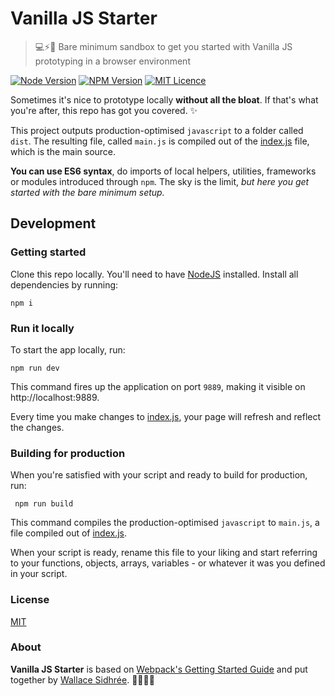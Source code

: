 # Vanilla JS Starter

> 💻⚡🚀 Bare minimum sandbox to get you started with Vanilla JS prototyping in a browser environment

[![Node Version](https://img.shields.io/badge/node-v12.4.0-brightgreen.svg)](https://github.com/nodejs/node/releases/tag/v12.4.0)
[![NPM Version](https://img.shields.io/badge/npm-v6.9.0-brightgreen.svg)](https://github.com/npm/cli/releases/tag/v6.9.0)
[![MIT Licence](https://img.shields.io/badge/license-MIT-blue.svg)](https://github.com/dreamyguy/vanillajs-starter/blob/master/LICENSE)

Sometimes it's nice to prototype locally **without all the bloat**. If that's what you're after, this repo has got you covered. ✨

This project outputs production-optimised `javascript` to a folder called `dist`. The resulting file, called `main.js` is compiled out of the [index.js][3] file, which is the main source.

**You can use ES6 syntax**, do imports of local helpers, utilities, frameworks or modules introduced through `npm`. The sky is the limit, _but here you get started with the bare minimum setup._

## Development

### Getting started

Clone this repo locally. You'll need to have [NodeJS][1] installed. Install all dependencies by running:

    npm i

### Run it locally

To start the app locally, run:

    npm run dev

This command fires up the application on port `9889`, making it visible on http://localhost:9889.

Every time you make changes to [index.js][3], your page will refresh and reflect the changes.

### Building for production

When you're satisfied with your script and ready to build for production, run:

     npm run build

This command compiles the production-optimised `javascript` to `main.js`, a file compiled out of [index.js][3].

When your script is ready, rename this file to your liking and start referring to your functions, objects, arrays, variables - or whatever it was you defined in your script.

### License

[MIT](LICENSE)

### About

**Vanilla JS Starter** is based on [Webpack's Getting Started Guide](https://webpack.js.org/guides/getting-started/) and put together by [Wallace Sidhrée][1]. 👨‍💻🇳🇴

  [1]: http://sidhree.com/
  [2]: https://nodejs.org/
  [3]: https://github.com/dreamyguy/vanillajs-starter/blob/master//src/index.js
